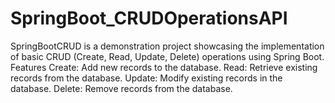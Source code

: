 # SpringBoot_CRUDOperationsAPI
SpringBootCRUD is a demonstration project showcasing the implementation of basic CRUD (Create, Read, Update, Delete) operations using Spring Boot. Features Create: Add new records to the database. Read: Retrieve existing records from the database. Update: Modify existing records in the database. Delete: Remove records from the database.
